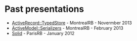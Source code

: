 # Past presentations

- [ActiveRecord::TypedStore](http://byroot.github.io/presentations/typed_store/) - MontrealRB - Novermber 2013
- [ActiveModel::Serializers](http://byroot.github.io/presentations/active_model_serializers/) - MontrealRB - February 2013
- [Solid](http://byroot.github.io/presentations/tigerlily-solid/static/) - ParisRB - January 2012

